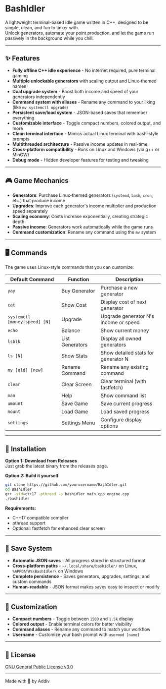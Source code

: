 # BashIdler
A lightweight terminal-based idle game written in C++, designed to be simple, clean, and fun to tinker with.  
Unlock generators, automate your point production, and let the game run passively in the background while you chill.

---

## ✨ Features
- **Fully offline C++ idle experience** - No internet required, pure terminal gaming
- **Multiple unlockable generators** with scaling output and Linux-themed names
- **Dual upgrade system** - Boost both income and speed of your generators independently
- **Command system with aliases** - Rename any command to your liking (like `mv systemctl upgrade`)
- **Persistent save/load system** - JSON-based saves that remember everything
- **Customizable interface** - Toggle compact numbers, colored output, and more
- **Clean terminal interface** - Mimics actual Linux terminal with bash-style prompts
- **Multithreaded architecture** - Passive income updates in real-time
- **Cross-platform compatibility** - Runs on Linux and Windows (via g++ or MinGW)
- **Debug mode** - Hidden developer features for testing and tweaking

---

## 🎮 Game Mechanics
- **Generators**: Purchase Linux-themed generators (`systemd`, `bash`, `cron`, etc.) that produce income
- **Upgrades**: Improve each generator's income multiplier and production speed separately  
- **Scaling economy**: Costs increase exponentially, creating strategic depth
- **Passive income**: Generators work automatically while the game runs
- **Command customization**: Rename any command using the `mv` system

---

## 🖥️ Commands
The game uses Linux-style commands that you can customize:

| Default Command | Function | Description |
|----------------|----------|-------------|
| `yay` | Buy Generator | Purchase a new generator |
| `cat` | Show Cost | Display cost of next generator |
| `systemctl [money\|speed] [N]` | Upgrade | Upgrade generator N's income or speed |
| `echo` | Balance | Show current money |
| `lsblk` | List Generators | Display all owned generators |
| `ls [N]` | Show Stats | Show detailed stats for generator N |
| `mv [old] [new]` | Rename Command | Rename any existing command |
| `clear` | Clear Screen | Clear terminal (with fastfetch) |
| `man` | Help | Show command list |
| `umount` | Save Game | Save current progress |
| `mount` | Load Game | Load saved progress |
| `settings` | Settings Menu | Configure display options |

---

## 🔧 Installation
**Option 1: Download from Releases**  
Just grab the latest binary from the releases page.

**Option 2: Build it yourself**
```bash
git clone https://github.com/yourusername/BashIdler.git
cd BashIdler
g++ -std=c++17 -pthread -o bashidler main.cpp engine.cpp
./bashidler
```

**Requirements:**
- C++17 compatible compiler
- pthread support
- Optional: fastfetch for enhanced clear screen

---

## 💾 Save System
- **Automatic JSON saves** - All progress stored in structured format
- **Cross-platform paths** - `~/.local/share/bashidler/` on Linux, `%APPDATA%\BashIdler\` on Windows
- **Complete persistence** - Saves generators, upgrades, settings, and custom commands
- **Human-readable** - JSON format makes saves easy to inspect or modify

---

## 🎨 Customization
- **Compact numbers** - Toggle between `1500` and `1.5k` display
- **Colored output** - Enable terminal colors for better visibility  
- **Command aliases** - Rename any command to match your workflow
- **Username** - Customize your bash prompt with `usermod [name]`

---

## 📃 License
[GNU General Public License v3.0](LICENSE.md)

---

Made with 💙 by Addiv
